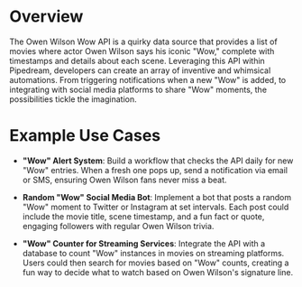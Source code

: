 # Overview

The Owen Wilson Wow API is a quirky data source that provides a list of movies where actor Owen Wilson says his iconic "Wow," complete with timestamps and details about each scene. Leveraging this API within Pipedream, developers can create an array of inventive and whimsical automations. From triggering notifications when a new "Wow" is added, to integrating with social media platforms to share "Wow" moments, the possibilities tickle the imagination.

# Example Use Cases

- **"Wow" Alert System**: Build a workflow that checks the API daily for new "Wow" entries. When a fresh one pops up, send a notification via email or SMS, ensuring Owen Wilson fans never miss a beat.

- **Random "Wow" Social Media Bot**: Implement a bot that posts a random "Wow" moment to Twitter or Instagram at set intervals. Each post could include the movie title, scene timestamp, and a fun fact or quote, engaging followers with regular Owen Wilson trivia.

- **"Wow" Counter for Streaming Services**: Integrate the API with a database to count "Wow" instances in movies on streaming platforms. Users could then search for movies based on "Wow" counts, creating a fun way to decide what to watch based on Owen Wilson's signature line.
